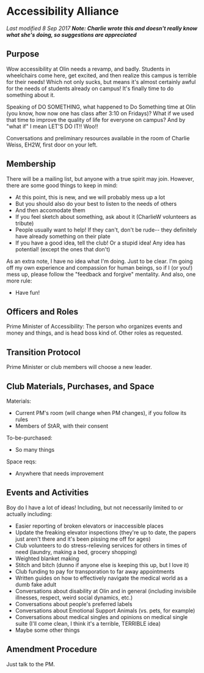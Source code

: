 # Accessibility Alliance
*Last modified 8 Sep 2017*
_**Note: Charlie wrote this and doesn't really know what she's doing, so suggestions are appreciated**_

## Purpose
Wow accessibility at Olin needs a revamp, and badly. Students in wheelchairs come here, get excited, and then realize this campus is terrible for their needs! Which not only sucks, but means it's almost certainly awful for the needs of students already on campus! It's finally time to do something about it.

Speaking of DO SOMETHING, what happened to Do Something time at Olin (you know, how now one has class after 3:10 on Fridays)? What if we used that time to improve the quality of life for everyone on campus? And by "what if" I mean LET'S DO IT!! Woo!!

Conversations and preliminary resources available in the room of Charlie Weiss, EH2W, first door on your left.

## Membership
There will be a mailing list, but anyone with a true spirit may join. However, there are some good things to keep in mind:

* At this point, this is new, and we will probably mess up a lot
* But you should also do your best to listen to the needs of others
* And then accomodate them
* If you feel sketch about something, ask about it (CharlieW volunteers as tribute)
* People usually want to help! If they can't, don't be rude-- they definitely have already something on their plate
* If you have a good idea, tell the club! Or a stupid idea! Any idea has potential! (except the ones that don't)

As an extra note, I have no idea what I'm doing. Just to be clear. I'm going off my own experience and compassion for human beings, so if I (or you!) mess up, please follow the "feedback and forgive" mentality. And also, one more rule:

* Have fun!

## Officers and Roles
Prime Minister of Accessibility: The person who organizes events and money and things, and is head boss kind of. 
Other roles as requested.

## Transition Protocol
Prime Minister or club members will choose a new leader.

## Club Materials, Purchases, and Space
Materials:
* Current PM's room (will change when PM changes), if you follow its rules
* Members of StAR, with their consent

To-be-purchased:
* So many things

Space reqs:
* Anywhere that needs improvement

## Events and Activities
Boy do I have a lot of ideas! Including, but not necessarily limited to or actually including:

* Easier reporting of broken elevators or inaccessible places
* Update the freaking elevator inspections (they're up to date, the papers just aren't there and it's been pissing me off for ages)
* Club volunteers to do stress-relieving services for others in times of need (laundry, making a bed, grocery shopping)
* Weighted blanket making
* Stitch and bitch (dunno if anyone else is keeping this up, but I love it)
* Club funding to pay for transporation to far away appointments
* Written guides on how to effectively navigate the medical world as a dumb fake adult
* Conversations about disability at Olin and in general (including invisibile illnesses, respect, weird social dynamics, etc.)
* Conversations about people's preferred labels
* Conversations about Emotional Support Animals (vs. pets, for example)
* Conversations about medical singles and opinions on medical single suite (I'll come clean, I think it's a terrible, TERRIBLE idea)
* Maybe some other things

## Amendment Procedure
Just talk to the PM.
